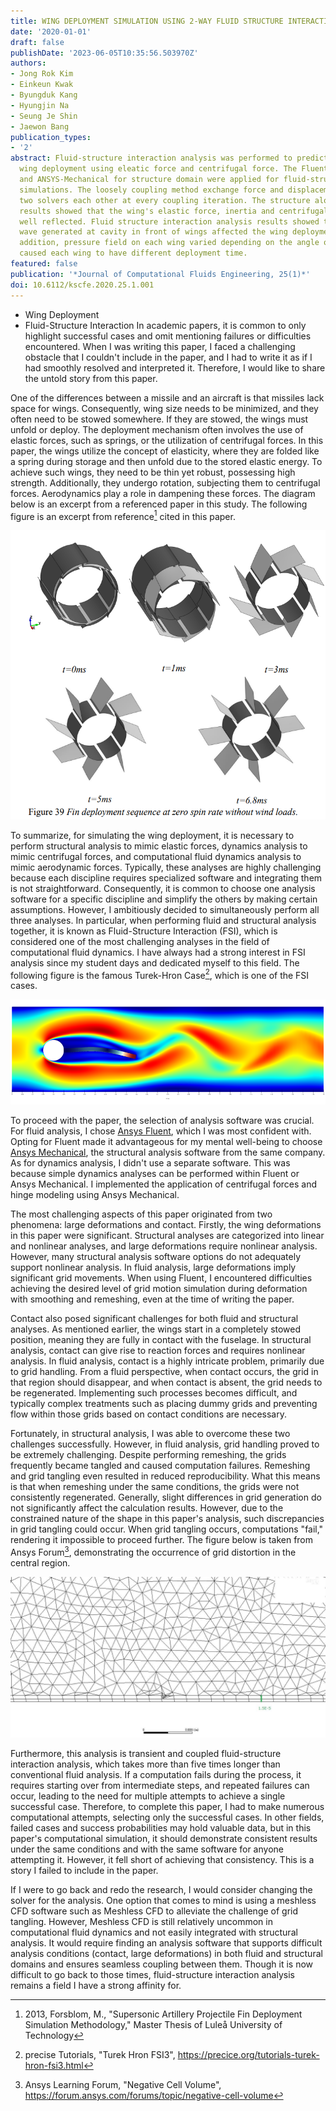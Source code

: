 ```yaml
---
title: WING DEPLOYMENT SIMULATION USING 2-WAY FLUID STRUCTURE INTERACTION METHOD
date: '2020-01-01'
draft: false
publishDate: '2023-06-05T10:35:56.503970Z'
authors:
- Jong Rok Kim
- Einkeun Kwak
- Byungduk Kang
- Hyungjin Na
- Seung Je Shin
- Jaewon Bang
publication_types:
- '2'
abstract: Fluid-structure interaction analysis was performed to predict a time of
  wing deployment using eleatic force and centrifugal force. The Fluent for flow domain
  and ANSYS-Mechanical for structure domain were applied for fluid-structure interaction
  simulations. The loosely coupling method exchange force and displacement between
  two solvers each other at every coupling iteration. The structure alone analysis
  results showed that the wing's elastic force, inertia and centrifugal force were
  well reflected. Fluid structure interaction analysis results showed that the shock
  wave generated at cavity in front of wings affected the wing deployment time. In
  addition, pressure field on each wing varied depending on the angle of attack, which
  caused each wing to have different deployment time.
featured: false
publication: '*Journal of Computational Fluids Engineering, 25(1)*'
doi: 10.6112/kscfe.2020.25.1.001
---
```


- Wing Deployment
- Fluid-Structure Interaction
In academic papers, it is common to only highlight successful cases and omit mentioning failures or difficulties encountered. When I was writing this paper, I faced a challenging obstacle that I couldn't include in the paper, and I had to write it as if I had smoothly resolved and interpreted it. Therefore, I would like to share the untold story from this paper.

One of the differences between a missile and an aircraft is that missiles lack space for wings. Consequently, wing size needs to be minimized, and they often need to be stowed somewhere. If they are stowed, the wings must unfold or deploy. The deployment mechanism often involves the use of elastic forces, such as springs, or the utilization of centrifugal forces. In this paper, the wings utilize the concept of elasticity, where they are folded like a spring during storage and then unfold due to the stored elastic energy. To achieve such wings, they need to be thin yet robust, possessing high strength. Additionally, they undergo rotation, subjecting them to centrifugal forces. Aerodynamics play a role in dampening these forces. The diagram below is an excerpt from a referenced paper in this study. The following figure is an excerpt from reference[^1] cited in this paper.

![](FinDeploy.png "Example: fin deployment simultation")

To summarize, for simulating the wing deployment, it is necessary to perform structural analysis to mimic elastic forces, dynamics analysis to mimic centrifugal forces, and computational fluid dynamics analysis to mimic aerodynamic forces. Typically, these analyses are highly challenging because each discipline requires specialized software and integrating them is not straightforward. Consequently, it is common to choose one analysis software for a specific discipline and simplify the others by making certain assumptions. However, I ambitiously decided to simultaneously perform all three analyses. In particular, when performing fluid and structural analysis together, it is known as Fluid-Structure Interaction (FSI), which is considered one of the most challenging analyses in the field of computational fluid dynamics. I have always had a strong interest in FSI analysis since my student days and dedicated myself to this field. The following figure is the famous Turek-Hron Case[^2], which is one of the FSI cases.

![](tutorials-turek-hron-fsi3-setup.png "Example of fluid structure interaction simulation(Turek-Hron FSI case)")

To proceed with the paper, the selection of analysis software was crucial. For fluid analysis, I chose [Ansys Fluent](https://www.ansys.com/products/fluids/ansys-fluent), which I was most confident with. Opting for Fluent made it advantageous for my mental well-being to choose [Ansys Mechanical](https://www.ansys.com/products/structures/ansys-mechanical), the structural analysis software from the same company. As for dynamics analysis, I didn't use a separate software. This was because simple dynamics analyses can be performed within Fluent or Ansys Mechanical. I implemented the application of centrifugal forces and hinge modeling using Ansys Mechanical.

The most challenging aspects of this paper originated from two phenomena: large deformations and contact. Firstly, the wing deformations in this paper were significant. Structural analyses are categorized into linear and nonlinear analyses, and large deformations require nonlinear analysis. However, many structural analysis software options do not adequately support nonlinear analysis. In fluid analysis, large deformations imply significant grid movements. When using Fluent, I encountered difficulties achieving the desired level of grid motion simulation during deformation with smoothing and remeshing, even at the time of writing the paper.

Contact also posed significant challenges for both fluid and structural analyses. As mentioned earlier, the wings start in a completely stowed position, meaning they are fully in contact with the fuselage. In structural analysis, contact can give rise to reaction forces and requires nonlinear analysis. In fluid analysis, contact is a highly intricate problem, primarily due to grid handling. From a fluid perspective, when contact occurs, the grid in that region should disappear, and when contact is absent, the grid needs to be regenerated. Implementing such processes becomes difficult, and typically complex treatments such as placing dummy grids and preventing flow within those grids based on contact conditions are necessary.

Fortunately, in structural analysis, I was able to overcome these two challenges successfully. However, in fluid analysis, grid handling proved to be extremely challenging. Despite performing remeshing, the grids frequently became tangled and caused computation failures. Remeshing and grid tangling even resulted in reduced reproducibility. What this means is that when remeshing under the same conditions, the grids were not consistently regenerated. Generally, slight differences in grid generation do not significantly affect the calculation results. However, due to the constrained nature of the shape in this paper's analysis, such discrepancies in grid tangling could occur. When grid tangling occurs, computations "fail," rendering it impossible to proceed further. The figure below is taken from Ansys Forum[^3], demonstrating the occurrence of grid distortion in the central region.

![](negative_cell_fluent.jpg "Example of negative cell")

Furthermore, this analysis is transient and coupled fluid-structure interaction analysis, which takes more than five times longer than conventional fluid analysis. If a computation fails during the process, it requires starting over from intermediate steps, and repeated failures can occur, leading to the need for multiple attempts to achieve a single successful case. Therefore, to complete this paper, I had to make numerous computational attempts, selecting only the successful cases. In other fields, failed cases and success probabilities may hold valuable data, but in this paper's computational simulation, it should demonstrate consistent results under the same conditions and with the same software for anyone attempting it. However, it fell short of achieving that consistency. This is a story I failed to include in the paper.

If I were to go back and redo the research, I would consider changing the solver for the analysis. One option that comes to mind is using a meshless CFD software such as Meshless CFD to alleviate the challenge of grid tangling. However, Meshless CFD is still relatively uncommon in computational fluid dynamics and not easily integrated with structural analysis. It would require finding an analysis software that supports difficult analysis conditions (contact, large deformations) in both fluid and structural domains and ensures seamless coupling between them. Though it is now difficult to go back to those times, fluid-structure interaction analysis remains a field I have a strong affinity for.

[^1]: 2013, Forsblom, M., "Supersonic Artillery Projectile Fin Deployment Simulation Methodology," Master Thesis of Luleå University of Technology

[^2]: precise Tutorials, "Turek Hron FSI3", https://precice.org/tutorials-turek-hron-fsi3.html

[^3]: Ansys Learning Forum, "Negative Cell Volume", https://forum.ansys.com/forums/topic/negative-cell-volume

